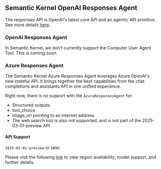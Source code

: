## Semantic Kernel OpenAI Responses Agent

The responses API is OpenAI's latest core API and an agentic API primitive. See more details [here](https://platform.openai.com/docs/guides/responses-vs-chat-completions).

### OpenAI Responses Agent

In Semantic Kernel, we don't currently support the Computer User Agent Tool. This is coming soon.

### Azure Responses Agent

The Semantic Kernel Azure Responses Agent leverages Azure OpenAI's new stateful API. 
It brings together the best capabilities from the chat completions and assistants API in one unified experience.

Right now, there is no support with the `AzureResponsesAgent` for:

- Structured outputs
- tool_choice
- image_url pointing to an internet address
- The web search tool is also not supported, and is not part of the 2025-03-01-preview API.

#### API Support

`2025-03-01-preview` or later.

Please visit the following [link](https://learn.microsoft.com/en-us/azure/ai-services/openai/how-to/responses?tabs=python-secure) to view region availability, model support, and further details.